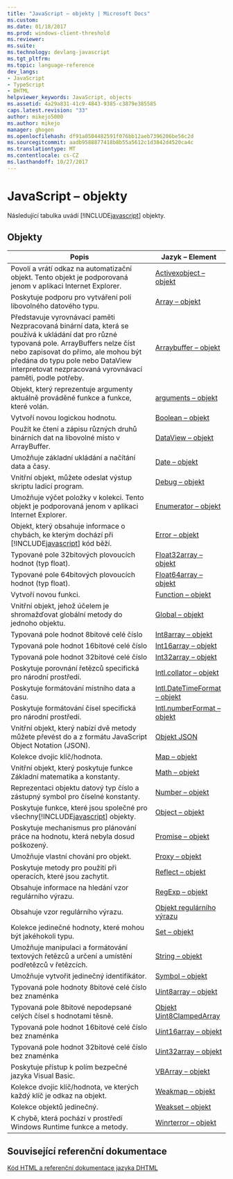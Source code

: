 ```yaml
---
title: "JavaScript – objekty | Microsoft Docs"
ms.custom: 
ms.date: 01/18/2017
ms.prod: windows-client-threshold
ms.reviewer: 
ms.suite: 
ms.technology: devlang-javascript
ms.tgt_pltfrm: 
ms.topic: language-reference
dev_langs:
- JavaScript
- TypeScript
- DHTML
helpviewer_keywords: JavaScript, objects
ms.assetid: 4a29a831-41c9-4843-9385-c3879e385585
caps.latest.revision: "33"
author: mikejo5000
ms.author: mikejo
manager: ghogen
ms.openlocfilehash: df91a0504482591f076bb12aeb7396206be56c2d
ms.sourcegitcommit: aadb9588877418b8b55a5612c1d3842d4520ca4c
ms.translationtype: MT
ms.contentlocale: cs-CZ
ms.lasthandoff: 10/27/2017
---
```

# <a name="javascript-objects"></a>JavaScript – objekty
Následující tabulka uvádí [!INCLUDE[javascript](../../javascript/includes/javascript-md.md)] objekty.  
  
## <a name="objects"></a>Objekty  
  
|Popis|Jazyk – Element|  
|-----------------|----------------------|  
|Povolí a vrátí odkaz na automatizační objekt. Tento objekt je podporovaná jenom v aplikaci Internet Explorer.|[Activexobject – objekt](../../javascript/reference/activexobject-object-javascript.md)|  
|Poskytuje podporu pro vytváření polí libovolného datového typu.|[Array – objekt](../../javascript/reference/array-object-javascript.md)|  
|Představuje vyrovnávací paměti Nezpracovaná binární data, která se používá k ukládání dat pro různé typovaná pole. ArrayBuffers nelze číst nebo zapisovat do přímo, ale mohou být předána do typu pole nebo DataView interpretovat nezpracovaná vyrovnávací paměti, podle potřeby.|[Arraybuffer – objekt](../../javascript/reference/arraybuffer-object.md)|  
|Objekt, který reprezentuje argumenty aktuálně prováděné funkce a funkce, které volán.|[arguments – objekt](../../javascript/reference/arguments-object-javascript.md)|  
|Vytvoří novou logickou hodnotu.|[Boolean – objekt](../../javascript/reference/boolean-object-javascript.md)|  
|Použít ke čtení a zápisu různých druhů binárních dat na libovolné místo v ArrayBuffer.|[DataView – objekt](../../javascript/reference/dataview-object.md)|  
|Umožňuje základní ukládání a načítání data a časy.|[Date – objekt](../../javascript/reference/date-object-javascript.md)|  
|Vnitřní objekt, můžete odeslat výstup skriptu ladicí program.|[Debug – objekt](../../javascript/reference/debug-object-javascript.md)|  
|Umožňuje výčet položky v kolekci. Tento objekt je podporovaná jenom v aplikaci Internet Explorer.|[Enumerator – objekt](../../javascript/reference/enumerator-object-javascript.md)|  
|Objekt, který obsahuje informace o chybách, ke kterým dochází při [!INCLUDE[javascript](../../javascript/includes/javascript-md.md)] kód běží.|[Error – objekt](../../javascript/reference/error-object-javascript.md)|  
|Typované pole 32bitových plovoucích hodnot (typ float).|[Float32array – objekt](../../javascript/reference/float32array-object.md)|  
|Typované pole 64bitových plovoucích hodnot (typ float).|[Float64array – objekt](../../javascript/reference/float64array-object.md)|  
|Vytvoří novou funkci.|[Function – objekt](../../javascript/reference/function-object-javascript.md)|  
|Vnitřní objekt, jehož účelem je shromažďovat globální metody do jednoho objektu.|[Global – objekt](../../javascript/reference/global-object-javascript.md)|  
|Typovaná pole hodnot 8bitové celé číslo|[Int8array – objekt](../../javascript/reference/int8array-object.md)|  
|Typovaná pole hodnot 16bitové celé číslo|[Int16array – objekt](../../javascript/reference/int16array-object.md)|  
|Typovaná pole hodnot 32bitové celé číslo|[Int32array – objekt](../../javascript/reference/int32array-object.md)|  
|Poskytuje porovnání řetězců specifická pro národní prostředí.|[Intl.collator – objekt](../../javascript/reference/intl-collator-object-javascript.md)|  
|Poskytuje formátování místního data a času.|[Intl.DateTimeFormat – objekt](../../javascript/reference/intl-datetimeformat-object-javascript.md)|  
|Poskytuje formátování čísel specifická pro národní prostředí.|[Intl.numberFormat – objekt](../../javascript/reference/intl-numberformat-object-javascript.md)|  
|Vnitřní objekt, který nabízí dvě metody můžete převést do a z formátu JavaScript Object Notation (JSON).|[Objekt JSON](../../javascript/reference/json-object-javascript.md)|  
|Kolekce dvojic klíč/hodnota.|[Map – objekt](../../javascript/reference/map-object-javascript.md)|  
|Vnitřní objekt, který poskytuje funkce Základní matematika a konstanty.|[Math – objekt](../../javascript/reference/math-object-javascript.md)|  
|Reprezentaci objektu datový typ číslo a zástupný symbol pro číselné konstanty.|[Number – objekt](../../javascript/reference/number-object-javascript.md)|  
|Poskytuje funkce, které jsou společné pro všechny[!INCLUDE[javascript](../../javascript/includes/javascript-md.md)] objekty.|[Object – objekt](../../javascript/reference/object-object-javascript.md)|  
|Poskytuje mechanismus pro plánování práce na hodnotu, která nebyla dosud poškozený.|[Promise – objekt](../../javascript/reference/promise-object-javascript.md)|  
|Umožňuje vlastní chování pro objekt.|[Proxy – objekt](../../javascript/reference/proxy-object-javascript.md)|  
|Poskytuje metody pro použití při operacích, které jsou zachytit.|[Reflect – objekt](../../javascript/reference/reflect-object-javascript.md)|  
|Obsahuje informace na hledání vzor regulárního výrazu.|[RegExp – objekt](../../javascript/reference/regexp-object-javascript.md)|  
|Obsahuje vzor regulárního výrazu.|[Objekt regulárního výrazu](../../javascript/reference/regular-expression-object-javascript.md)|  
|Kolekce jedinečné hodnoty, které mohou být jakéhokoli typu.|[Set – objekt](../../javascript/reference/set-object-javascript.md)|  
|Umožňuje manipulaci a formátování textových řetězců a určení a umístění podřetězců v řetězcích.|[String – objekt](../../javascript/reference/string-object-javascript.md)|  
|Umožňuje vytvořit jedinečný identifikátor.|[Symbol – objekt](../../javascript/reference/symbol-object-javascript.md)|  
|Typovaná pole hodnoty 8bitové celé číslo bez znaménka|[Uint8array – objekt](../../javascript/reference/uint8array-object.md)|  
|Typovaná pole 8bitové nepodepsané celých čísel s hodnotami těsně.|[Objekt Uint8ClampedArray](../../javascript/reference/uint8clampedarray-object-javascript.md)|  
|Typovaná pole hodnot 16bitové celé číslo bez znaménka|[Uint16array – objekt](../../javascript/reference/uint16array-object.md)|  
|Typovaná pole hodnot 32bitové celé číslo bez znaménka|[Uint32array – objekt](../../javascript/reference/uint32array-object.md)|  
|Poskytuje přístup k polím bezpečné jazyka Visual Basic.|[VBArray – objekt](../../javascript/reference/vbarray-object-javascript.md)|  
|Kolekce dvojic klíč/hodnota, ve kterých každý klíč je odkaz na objekt.|[Weakmap – objekt](../../javascript/reference/weakmap-object-javascript.md)|  
|Kolekce objektů jedinečný.|[Weakset – objekt](../../javascript/reference/weakset-object-javascript.md)|  
|K chybě, která pochází v prostředí Windows Runtime funkce a metody.|[Winrterror – objekt](../../javascript/reference/winrterror-object-javascript.md)|  
  
## <a name="related-reference"></a>Související referenční dokumentace  
 [Kód HTML a referenční dokumentace jazyka DHTML](http://go.microsoft.com/fwlink/?LinkId=148095)